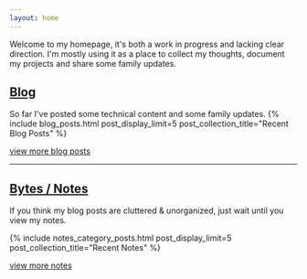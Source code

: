 ```yaml
---
layout: home
---
```


Welcome to my homepage, it's both a work in progress and lacking clear direction. I'm mostly using it as a place
to collect my thoughts, document my projects and share some family updates.


## [Blog](/blog)
So far I've posted some technical content and some family updates.
{% include blog_posts.html post_display_limit=5 post_collection_title="Recent Blog Posts"  %}

[view more blog posts](/blog)

--------------------------

## [Bytes / Notes](/notes)
If you think my blog posts are cluttered & unorganized, just wait until you view my notes.

{% include notes_category_posts.html post_display_limit=5 post_collection_title="Recent Notes" %}

[view more notes](/notes)